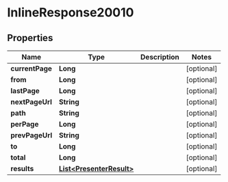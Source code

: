 

# InlineResponse20010


## Properties

| Name | Type | Description | Notes |
|------------ | ------------- | ------------- | -------------|
|**currentPage** | **Long** |  |  [optional] |
|**from** | **Long** |  |  [optional] |
|**lastPage** | **Long** |  |  [optional] |
|**nextPageUrl** | **String** |  |  [optional] |
|**path** | **String** |  |  [optional] |
|**perPage** | **Long** |  |  [optional] |
|**prevPageUrl** | **String** |  |  [optional] |
|**to** | **Long** |  |  [optional] |
|**total** | **Long** |  |  [optional] |
|**results** | [**List&lt;PresenterResult&gt;**](PresenterResult.md) |  |  [optional] |



